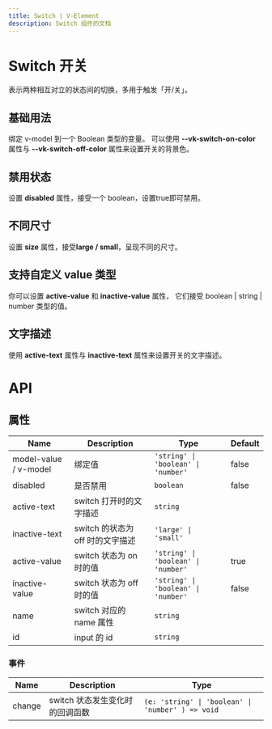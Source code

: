 ```yaml
---
title: Switch | V-Element
description: Switch 组件的文档
---
```


# Switch 开关

表示两种相互对立的状态间的切换，多用于触发「开/关」。

## 基础用法

绑定 v-model 到一个 Boolean 类型的变量。 可以使用 **--vk-switch-on-color** 属性与 **--vk-switch-off-color** 属性来设置开关的背景色。

<preview path="../demo/Switch/Basic.vue" title="基础Switch" description="Switch 基础用例"></preview>

## 禁用状态

设置 **disabled** 属性，接受一个 boolean，设置true即可禁用。

<preview path="../demo/Switch/Disabled.vue" title="Switch 禁用状态" description="Switch 禁用状态"></preview>

## 不同尺寸

设置 **size** 属性，接受**large / small**，呈现不同的尺寸。

<preview path="../demo/Switch/Size.vue" title="Switch 不同尺寸" description="Switch 不同尺寸"></preview>

## 支持自定义 value 类型

你可以设置 **active-value** 和 **inactive-value** 属性， 它们接受 boolean | string | number 类型的值。
<preview path="../demo/Switch/CustomValue.vue" title="支持自定义 value 类型" description="Switch 支持自定义 value 类型"></preview>

## 文字描述

使用 **active-text** 属性与 **inactive-text** 属性来设置开关的文字描述。

<preview path="../demo/Switch/Text.vue" title="支持文字描述" description="Switch 文字描述"></preview>

# API

## 属性

| Name                  | Description                      | Type                                | Default |
| --------------------- | -------------------------------- | ----------------------------------- | ------- |
| model-value / v-model | 绑定值                           | `'string' \| 'boolean' \| 'number'` | false   |
| disabled              | 是否禁用                         | `boolean`                           | false   |
| active-text           | switch 打开时的文字描述          | `string`                            |         |
| inactive-text         | switch 的状态为 off 时的文字描述 | `'large' \| 'small'`                |         |
| active-value          | switch 状态为 on 时的值          | `'string' \| 'boolean' \| 'number'` | true    |
| inactive-value        | switch 状态为 off 时的值         | `'string' \| 'boolean' \| 'number'` | false   |
| name                  | switch 对应的 name 属性          | `string`                            |         |
| id                    | input 的 id                      | `string`                            |         |

### 事件

| Name   | Description                     | Type                                              |
| ------ | ------------------------------- | ------------------------------------------------- |
| change | switch 状态发生变化时的回调函数 | `(e: 'string' \| 'boolean' \| 'number' ) => void` |
